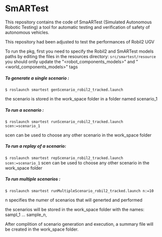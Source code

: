 # SmARTest
This repository contains the code of SmaARTest (Simulated Autonomous Robotic Testing) 
a tool for automatic testing and verification of safety of autonomous vehicles.


This repository had been adjusted to test the performances of Robil2 UGV 


To run the pkg, first you need to specify the Robil2 and SmARTest models paths 
by editing the files in the resources directory: `src/smartest/resource`
you should onlly update the "<robot_components_models>" and "<world_components_models>" tags


##### To generate a single scenario :

`$ roslaunch smartest genScenario_robil2_tracked.launch`


the scenario is stored in the work_space folder in a folder named scenario_1




##### To run a scenario :


`$ roslaunch smartest runScenario_robil2_tracked.launch scen:=scenario_1` 


scen can be used to choose any other scenario in the work_space folder



##### To run a replay of a scenario: 
`$ roslaunch smartest repScenario_robil2_tracked.launch scen:=scenario_1` 
scen can be used to choose any other scenario in the work_space folder


##### To run multiple scenarios :
`$ roslaunch smartest runMultipleScenario_robil2_tracked.launch n:=10`

n specifies the numer of scenarios that will generted and performed

the scenarios will be stored in the work_space folder with the names: sampl_1 ... sample_n,  

After complition of scenario generation and execution, a summary file will be created in the work_space folder.

